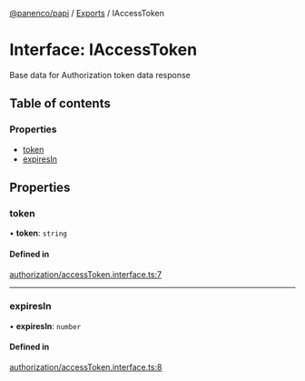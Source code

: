 [@panenco/papi](../README.md) / [Exports](../modules.md) / IAccessToken

# Interface: IAccessToken

Base data for Authorization token data response

## Table of contents

### Properties

- [token](IAccessToken.md#token)
- [expiresIn](IAccessToken.md#expiresin)

## Properties

### token

• **token**: `string`

#### Defined in

[authorization/accessToken.interface.ts:7](https://github.com/Panenco/papi/blob/6dd999a/src/authorization/accessToken.interface.ts#L7)

___

### expiresIn

• **expiresIn**: `number`

#### Defined in

[authorization/accessToken.interface.ts:8](https://github.com/Panenco/papi/blob/6dd999a/src/authorization/accessToken.interface.ts#L8)
